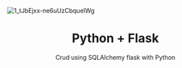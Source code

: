 ![1_tJbEjxx-ne6uUzCbqueIWg](https://user-images.githubusercontent.com/51414398/107884088-91e73100-6ed1-11eb-98f7-fe244f9aed0b.png)

<h1 align="center"> Python + Flask </h1>

<p align="center"> Crud using SQLAlchemy flask with Python </p>
